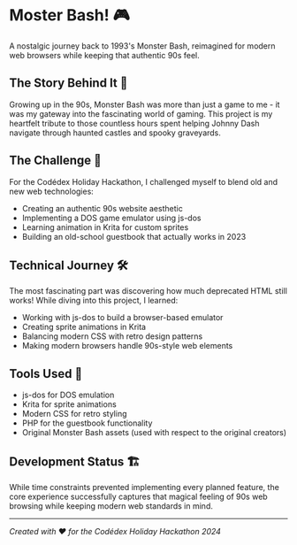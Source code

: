 # Moster Bash! 🎮

A nostalgic journey back to 1993's Monster Bash, reimagined for modern web browsers while keeping that authentic 90s feel.

## The Story Behind It 📖

Growing up in the 90s, Monster Bash was more than just a game to me - it was my gateway into the fascinating world of gaming. This project is my heartfelt tribute to those countless hours spent helping Johnny Dash navigate through haunted castles and spooky graveyards.

## The Challenge 🚀

For the Codédex Holiday Hackathon, I challenged myself to blend old and new web technologies:

- Creating an authentic 90s website aesthetic
- Implementing a DOS game emulator using js-dos
- Learning animation in Krita for custom sprites
- Building an old-school guestbook that actually works in 2023

## Technical Journey 🛠️

The most fascinating part was discovering how much deprecated HTML still works! While diving into this project, I learned:

- Working with js-dos to build a browser-based emulator
- Creating sprite animations in Krita
- Balancing modern CSS with retro design patterns
- Making modern browsers handle 90s-style web elements

## Tools Used 🔧

- js-dos for DOS emulation
- Krita for sprite animations
- Modern CSS for retro styling
- PHP for the guestbook functionality
- Original Monster Bash assets (used with respect to the original creators)

## Development Status 🏗️

While time constraints prevented implementing every planned feature, the core experience successfully captures that magical feeling of 90s web browsing while keeping modern web standards in mind.

---

_Created with ❤️ for the Codédex Holiday Hackathon 2024_